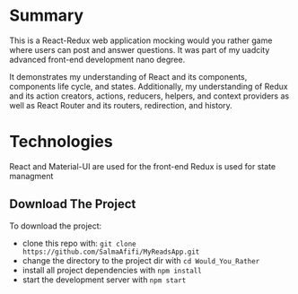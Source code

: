 # Summary

This is a React-Redux web application mocking would you rather game where users can post and answer questions. It was part of my uadcity advanced front-end development nano degree.

It demonstrates my understanding of React and its components, components life cycle, and states. Additionally, my understanding of Redux and its action creators, actions, reducers, helpers, and context providers as well as React Router and its routers, redirection, and history.

# Technologies

React and Material-UI are used for the front-end
Redux is used for state managment

## Download The Project

To download the project:

- clone this repo with: `git clone https://github.com/SalmaAfifi/MyReadsApp.git`
- change the directory to the project dir with `cd Would_You_Rather`
- install all project dependencies with `npm install`
- start the development server with `npm start`
